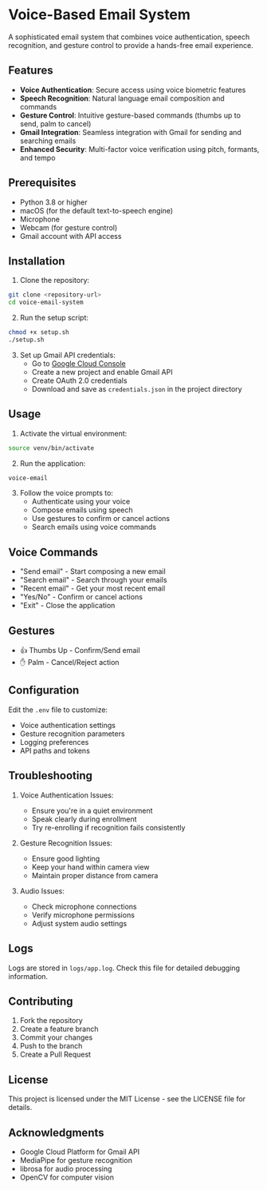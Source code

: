 # Voice-Based Email System

A sophisticated email system that combines voice authentication, speech recognition, and gesture control to provide a hands-free email experience.

## Features

- **Voice Authentication**: Secure access using voice biometric features
- **Speech Recognition**: Natural language email composition and commands
- **Gesture Control**: Intuitive gesture-based commands (thumbs up to send, palm to cancel)
- **Gmail Integration**: Seamless integration with Gmail for sending and searching emails
- **Enhanced Security**: Multi-factor voice verification using pitch, formants, and tempo

## Prerequisites

- Python 3.8 or higher
- macOS (for the default text-to-speech engine)
- Microphone
- Webcam (for gesture control)
- Gmail account with API access

## Installation

1. Clone the repository:
```bash
git clone <repository-url>
cd voice-email-system
```

2. Run the setup script:
```bash
chmod +x setup.sh
./setup.sh
```

3. Set up Gmail API credentials:
   - Go to [Google Cloud Console](https://console.cloud.google.com)
   - Create a new project and enable Gmail API
   - Create OAuth 2.0 credentials
   - Download and save as `credentials.json` in the project directory

## Usage

1. Activate the virtual environment:
```bash
source venv/bin/activate
```

2. Run the application:
```bash
voice-email
```

3. Follow the voice prompts to:
   - Authenticate using your voice
   - Compose emails using speech
   - Use gestures to confirm or cancel actions
   - Search emails using voice commands

## Voice Commands

- "Send email" - Start composing a new email
- "Search email" - Search through your emails
- "Recent email" - Get your most recent email
- "Yes/No" - Confirm or cancel actions
- "Exit" - Close the application

## Gestures

- 👍 Thumbs Up - Confirm/Send email
- ✋ Palm - Cancel/Reject action

## Configuration

Edit the `.env` file to customize:
- Voice authentication settings
- Gesture recognition parameters
- Logging preferences
- API paths and tokens

## Troubleshooting

1. Voice Authentication Issues:
   - Ensure you're in a quiet environment
   - Speak clearly during enrollment
   - Try re-enrolling if recognition fails consistently

2. Gesture Recognition Issues:
   - Ensure good lighting
   - Keep your hand within camera view
   - Maintain proper distance from camera

3. Audio Issues:
   - Check microphone connections
   - Verify microphone permissions
   - Adjust system audio settings

## Logs

Logs are stored in `logs/app.log`. Check this file for detailed debugging information.

## Contributing

1. Fork the repository
2. Create a feature branch
3. Commit your changes
4. Push to the branch
5. Create a Pull Request

## License

This project is licensed under the MIT License - see the LICENSE file for details.

## Acknowledgments

- Google Cloud Platform for Gmail API
- MediaPipe for gesture recognition
- librosa for audio processing
- OpenCV for computer vision 
